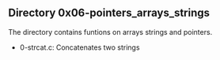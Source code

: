 ## Directory 0x06-pointers_arrays_strings
The directory contains funtions on arrays strings and pointers.
* 0-strcat.c: Concatenates two strings

